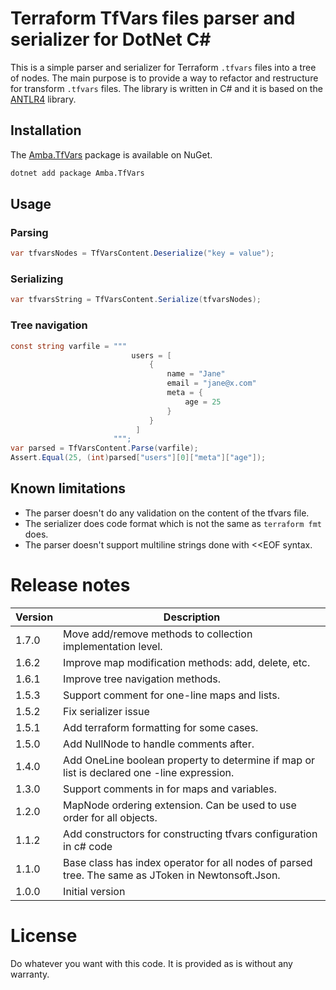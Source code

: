 ﻿# Terraform TfVars files parser and serializer for DotNet C#


This is a simple parser and serializer for Terraform `.tfvars` files into a tree of nodes.
The main purpose is to provide a way to refactor and restructure for transform `.tfvars` files.
The library is written in C# and it is based on the  [ANTLR4](https://www.antlr.org/) library.

## Installation

The [Amba.TfVars](https://www.nuget.org/packages/Amba.TfVars/1.3.0) package is available on NuGet.

```bash
dotnet add package Amba.TfVars
``` 

## Usage

### Parsing

```csharp
var tfvarsNodes = TfVarsContent.Deserialize("key = value");
```

### Serializing

```csharp
var tfvarsString = TfVarsContent.Serialize(tfvarsNodes);
```

### Tree navigation

```csharp
const string varfile = """
                           users = [                                
                               {
                                   name = "Jane"
                                   email = "jane@x.com"
                                   meta = {
                                       age = 25
                                   }
                               }
                            ]
                       """;
var parsed = TfVarsContent.Parse(varfile);
Assert.Equal(25, (int)parsed["users"][0]["meta"]["age"]);

```

## Known limitations

- The parser doesn't do any validation on the content of the tfvars file.
- The serializer does code format which is not the same as `terraform fmt` does.
- The parser doesn't support multiline strings done with <<EOF syntax.


# Release notes

| Version | Description                                                                                        |
|---------|----------------------------------------------------------------------------------------------------|
| 1.7.0   | Move add/remove methods to collection implementation level.                                        |
| 1.6.2   | Improve map modification methods: add, delete, etc.                                                |
| 1.6.1   | Improve tree navigation methods.                                                                   |
| 1.5.3   | Support comment for one-line maps and lists.                                                       |
| 1.5.2   | Fix serializer issue                                                                               |
| 1.5.1   | Add terraform formatting for some cases.                                                           |
| 1.5.0   | Add NullNode to handle comments after.                                                             |
| 1.4.0   | Add OneLine boolean property to determine if map or list is declared one -line expression.         |
| 1.3.0   | Support comments in for maps and variables.                                                        |
| 1.2.0   | MapNode ordering extension. Can be used to use order for all objects.                              |
| 1.1.2   | Add constructors for constructing tfvars configuration in c# code                                  |
| 1.1.0   | Base class has index operator for all nodes of parsed tree. The same as JToken in Newtonsoft.Json. |
| 1.0.0   | Initial version                                                                                    |


# License

Do whatever you want with this code. 
It is provided as is without any warranty.

